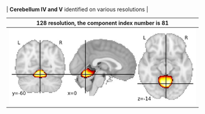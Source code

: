 


| **Cerebellum IV and V** identified on various resolutions |

| 128 resolution, the component index number is 81|  
|:---:|  
| ![Component 128](../128/final/81.jpg "From component 128: Cerebellum IV and V") |